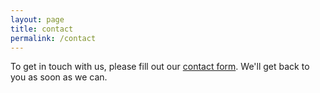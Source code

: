 ```yaml
---
layout: page
title: contact
permalink: /contact
---
```


To get in touch with us, please fill out our [contact form](/contact-form). We'll get back to you as soon as we can.
